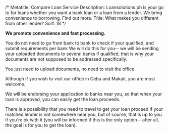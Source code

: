 /*
Metatitle: Compare Loan Service
Description: Loansolutions.ph is your go to for loans whether you want a bank loan or a loan from a lender. We bring convenience to borrowing. Find out more.
Title: What makes you different from other lender?
Sort: 18
*/

**We promote convenience and fast processing.**

You do not need to go from bank to bank to check if your qualified, and submit requirements per bank
We will do this for you-- we will be sending your uploaded documents to several banks if qualified, that is why your documents are not supposed to be addressed specifically.

You just need to upload documents, no need to visit the office

Although if you wish to visit our office in Cebu and Makati, you are most welcome.

We will be endorsing your application to banks near you, so that when your loan is approved, you can easily get the loan proceeds.

There is a possibility that you need to travel to get your loan proceed if your matched lender is not somewhere near you, but of course, that is up to you if you're ok with it (you will be informed if this is the only option-- after all, the goal is for you to get the loan).